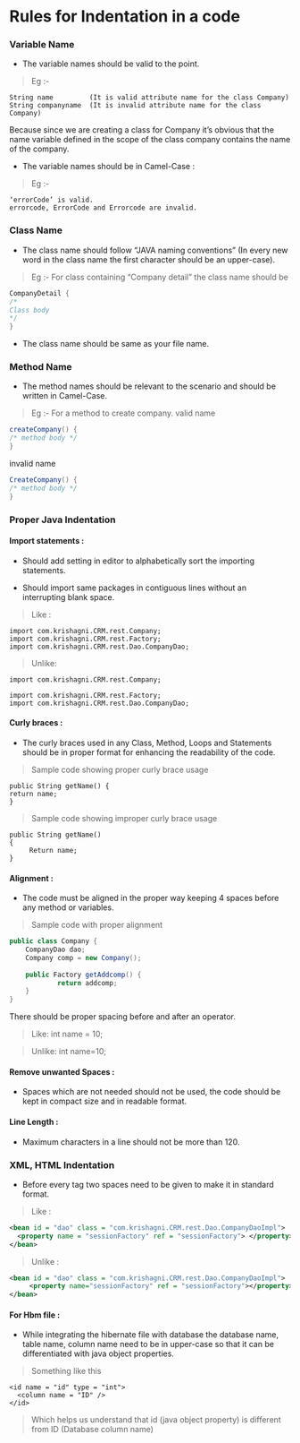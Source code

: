 # Rules for Indentation in a code

### Variable Name


+ The variable names should be valid to the point.


> Eg :-
```  
String name 		(It is valid attribute name for the class Company)
String companyname 	(It is invalid attribute name for the class Company)
```
Because since we are creating a class for Company it’s obvious that the name variable defined in the scope of the class company contains the name of the company.

+ The variable names should be in Camel-Case :


> Eg :-
```
‘errorCode’ is valid. 
errorcode, ErrorCode and Errorcode are invalid.
```

### Class Name

+ The class name should follow “JAVA naming conventions” (In every new word in the class name the first character should be an upper-case).



> Eg :- For class containing “Company detail” the class name should be
```java
CompanyDetail {
/*
Class body
*/
}
```

+ The class name should be same as your file name.

### Method Name 

+ The method names should be relevant to the scenario and should be written in Camel-Case.



> Eg :-	For a method to create company.
valid name
```java
createCompany() {	
/* method body */
}	
```
invalid name
```java
CreateCompany() {	
/* method body */
}     
```


### Proper Java Indentation

#### Import statements :

+ Should add setting in editor to alphabetically sort the importing statements.


+ Should import same packages in contiguous lines without an interrupting blank space. 	


> Like :
```
import com.krishagni.CRM.rest.Company;
import com.krishagni.CRM.rest.Factory;
import com.krishagni.CRM.rest.Dao.CompanyDao;
```

> Unlike:
```
import com.krishagni.CRM.rest.Company;

import com.krishagni.CRM.rest.Factory;
import com.krishagni.CRM.rest.Dao.CompanyDao;
```
#### Curly braces :

+ The curly braces used in any Class, Method, Loops and Statements should be in proper format for enhancing the readability of the code.

> Sample code showing proper curly brace usage
```
public String getName() {
return name;
}
```
> Sample code showing improper curly brace usage
```
public String getName() 
{
   	 Return name;
}
```

#### Alignment :

+ The code must be aligned in the proper way keeping 4 spaces before any method or variables.

> Sample code with proper alignment
```java 	
public class Company {
    CompanyDao dao;
    Company comp = new Company();    
    
    public Factory getAddcomp() {
	        return addcomp;
    }
}
```

There should be proper spacing before and after an operator.

> Like:
int name = 10; 

> Unlike:
int name=10;

#### Remove unwanted Spaces :
+ Spaces which are not needed should not be used, the code should be kept in compact size and in readable format.

#### Line Length :
+ Maximum characters in a line should not be more than 120.

### XML, HTML Indentation

+ Before every tag two spaces need to be given to make it in standard format.

> Like :
```xml
<bean id = "dao" class = "com.krishagni.CRM.rest.Dao.CompanyDaoImpl">
  <property name = "sessionFactory" ref = "sessionFactory"> </property>
</bean>
```
>Unlike :
```xml
<bean id = "dao" class = "com.krishagni.CRM.rest.Dao.CompanyDaoImpl">
   	 <property name="sessionFactory" ref = "sessionFactory"></property>
</bean>
```

#### For Hbm file :

+ While integrating the hibernate file with database the database name, table name, column name need to be in upper-case so that it can be differentiated with java object properties.  


>Something like this 
```
<id name = "id" type = "int">
  <column name = "ID" />
</id>
```

> Which helps us understand that id (java object property) is different from ID (Database column name)


